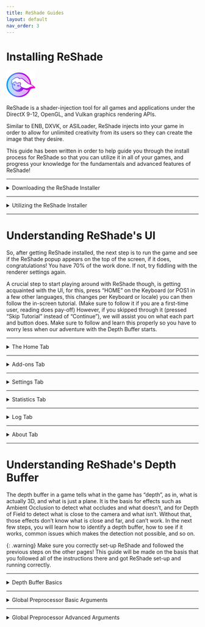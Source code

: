 ```yaml
---
title: ReShade Guides
layout: default
nav_order: 3
---
```


# Installing ReShade

<div>
<img style="max-width: 15%; display: block; padding-block: 0rem" src="./images/installing_reshade/rs_gradiant.png"/>
</div>

ReShade is a shader-injection tool for all games and applications under the DirectX 9-12, OpenGL, and Vulkan graphics rendering APIs.

Similar to ENB, DXVK, or ASILoader, ReShade injects into your game in order to allow for unlimited creativity from its users so they can create the image that they desire.

This guide has been written in order to help guide you through the install process for ReShade so that you can utilize it in all of your games, and progress your knowledge for the fundamentals and advanced features of ReShade!

------

<details markdown="block">
<summary>Downloading the ReShade Installer</summary>

To start, download the latest version of ReShade by navigating to the [homepage for ReShade](https://reshade.me/#download).<br>Once there, you need to scroll all the way down to the latest available versions to download.<br>There will be two builds of ReShade that are avaliable for the latest install of ReShade.

{: .warning}
Do not download ReShade Installers or DLLs from unofficial sources outside of the official ReShade website: [https://reshade.me](https://reshade.me)<br>Downloading and utilizing unofficial binaries can lead to various issues, including viruses.<br>**Be Cautious!**

<div class="figure">
<img style="max-width: 100%; display: block; padding-block: 1rem" src="./images/installing_reshade/rs_scroll.gif"/>
</div>

Once you are at the bottom of the site, you will be presented with two variations of the ReShade Installer.

There are large differences between these builds, and it is very important to understand what each build has to offer.

------

### Standard ReShade Build (Download ReShade x.x.x)

<div class="figure">
<img style="max-width: 100%; display: block; padding-block: 1rem" src="./images/installing_reshade/rs_standard_button.png"/>
</div>

The first build option for you to choose is ReShade's standard build. 

This build is specificially to be used in games that endorse online play and have implemented anti-cheat or anti-tamper systems. These security measures, prevalent in many MMO and modern FPS games, help maintain an even playing field by preventing it's players from cheating. Some game developers have even created sophisticated driver-level anti-cheat systems to deploy in popular games.The Standard Build of ReShade is suited for gamers who frequent multiplayer games or games fortified with such security measures. 

Some online games, including Dead by Daylight, PlayerUnknown's Battlegrounds, and Apex Legends, permit this build of ReShade to inject while having an anti-cheat system - this is due to ReShade cutting access to the add-ons, when an online connection in the game is present. 

This add-on functionality is what powers depth-based shaders like iMMERSE MXAO, iMMERSE Pro RTGI, and CinematicDOF - and without the add-on functionality, these shaders do not work properly.

Although this provides a secure gaming experience, it can easily restrict the capabilities of shaders and hamper the full extent of users attainable visual enhancements.

------

### Full Add-On Support ReShade Build (Download ReShade x.x.x with full add-on support)

<div class="figure">
<img style="max-width: 100%; display: block; padding-block: 1rem" src="./images/installing_reshade/rs_addon_button.png"/>
</div>

The second build option for you to choose is ReShade's full add-on support version. 

This build was designed primarily for single player games or games that don't use anti-cheat mechanisms. 

While it can be used in older games with less robust anti-cheats (for example: older Valve games using VAC or older idTech shooters using PunkBuster), you can still be putting yourself at risk of a ban. Therefore, we advise users to **be careful** and only inject this version in known games that do not list bans for ReShade or other graphics injections.

The largest difference in this version is the ability to use ReShade's add-on features. This version allows for ReShade users to utilize Add-ons (outside of Generic Depth) developed by community members. This version also allows you to utilize these Add-ons within a game that has a network connection. 

Add-ons are ReShade extensions that developers can code to maximize ReShade's potential. For reference, they can detect buffers in different ways or utilize various effects that tie deeply into your game. Addons other than Generic Depth are allowed in this version, but not the standard build of ReShade.

{: .warning }
The majority of the effects and add-ons are harmless, but if you deliberately use them for unfair advantages in games, you should expect a ban. There won't be any right to appeal since this is a clear violation - as ReShade modifies the game during runtime.

</details>

------

<details markdown="block">
<summary>Utilizing the ReShade Installer</summary>

Once launched, the installer will prompt you to select a game or application that you want to inject ReShade to. It's recommended to explore the additional options offered by the installer!
<div class="figure">
<img style="max-width: 100%; display: block; padding-block: 1rem" src="./images/installing_reshade/rs_game_list.png"/>
</div>
Beneath the game selection box, you'll notice a search bar and a "Browse..." button. These features allow you to locate the game's executable directly. Clicking on "Browse..." opens the File Explorer, where you can pick the exact executable file for your game. Keep in mind that Desktop shortcuts are not the same as the game's executable file.
<div class="figure">
<img style="max-width: 100%; display: block; padding-block: 1rem" src="./images/installing_reshade/rs_browse.png"/>
</div>
This method is particularly helpful if you're installing ReShade to a game downloaded from platforms like itch.io, older games without setup processes, or emulators such as DOSBox or Dolphin.

Once your game is selected properly, click the button labeled "Next..."

------

<details markdown="block">
<summary>Selecting the Rendering API in the ReShade Installer</summary>

Upon clicking next, you will be greeted with a new page that hosts a selection of renderer names. This part is very important in the install process as you will need to pick the correct one.

Below is general information in order to take a best guess - however, we recommend using websites like Steam and PCGamingWiki in order to search for your title and make the appropriate selection.

{: .important }
Please remember, if you choose the wrong rendering API, ReShade will not inject properly!


<div>
<img style="max-width: 50%; display: block; padding-block: 1rem" src="./images/installing_reshade/rs_dx9.png"/>
</div>
DirectX 9 was widely used from early 2005 to late 2012. Most modern titles will opt to use newer DirectX versions or other rendering APIs. However, some games can also use DirectX 9 as a legacy or fallback renderer.


------
<div>
<img style="max-width: 50%; display: block; padding-block: 1rem" src="./images/installing_reshade/rs_dx10_11_12.png"/>
</div>
DirectX 10 to DirectX 12 is widely used for most industry-standard engines, such as Unity or Unreal Engine, and modern AAA games. When in doubt, select this option, as it should work. If not, the rendering API of the game will be one of the latter options. It is very rare for a game post-2012 to not utilize one of the renderers below.


------
<div>
<img style="max-width: 50%; display: block; padding-block: 1rem" src="./images/installing_reshade/rs_ogl.png"/>
</div>
OpenGL is still used today; especially to a few game engines (Like Unity and Godot), applications (Such as emulators, video players) and a few old games, especially old idTech / id Software titles (Quake Series, DOOM, sourceports of games, a few tools), if DirectX didn’t work and the title doesn’t use any “legacy” rendering options (Such as Direct3D, Glide or anything pre-2000), this is the renderer you want.


------
<div>
<img style="max-width: 30%; display: block; padding-block: 1rem" src="./images/installing_reshade/rs_vk.png"/>
</div>
Vulkan is used as the main renderer for modern emulators (such as PS3, Switch, Xbox 360), and any recently released Bethesda / idSoftware titles (DOOM Eternal, DOOM 2016, Wolfenstein series.) Vulkan will be mandatory if used on Linux (via Wine) or with similar interfaces such as Steam’s Proton.

{: .important }
Installing ReShade using the Vulkan rendering API will require the ReShade installer to prompt the user for admin rights. This is due to the ReShade Installer needing to create a few files in the “ProgramData” folder of the PC and changes a few values in the registry. If you deny admin rights to the ReShade installer, installing ReShade for Vulkan will not work properly!

</details>

------

<details markdown="block">
<summary>Installing Presets with the ReShade Installer</summary>

Installing presets has been made miles easier with the ReShade installer! No longer will you have to worry about finding the specific shaders that are used in presets. When selecting the preset file in the ReShade installer under the preset install section, the ReShade installer will automatically select the proper shaders and repos that you need for it to work properly! Please keep in mind that this method will not work properly for your preset if the preset requires unique shaders and textures that come with the preset archive!
<div class="figure">
<img style="max-width: 100%; display: block; padding-block: 1rem" src="./images/installing_reshade/rs_preset.png"/>
</div>
In order to select the preset you want to install with ReShade, simply click the "Browse..." button on the bottom right hand corner of the ReShade installer.
<div class="figure">
<img style="max-width: 100%; display: block; padding-block: 1rem" src="./images/installing_reshade/rs_preset_browse.png"/>
</div>

{: .note }
ReShade presets will be in the form of {PresetName}.ini files.

</details>

------

<details markdown="block">
<summary>Installing Shaders with the ReShade Installer</summary>

Shaders are what makes ReShade so valuable to it's users. They're the effects that you can toggle on and configure to get the specific look you want per game!

That being said, finding shader collections can be difficult, as each Shader Developer has their own methods of storing and updating shaders - however, the ReShade installer has made this much easier for users wanting to utilize shaders made by Shader Developers. 

If you installed a preset, there will already be marks set in this portion of the installer - if not, it should be blank other than "Standard Effects."
<div class="figure">
<img style="max-width: 100%; display: block; padding-block: 1rem" src="./images/installing_reshade/rs_shader.png"/>
</div>

Each repository has two options for the user to select:
On the left hand side of the shader install portion of the ReShade installer window, you will notice a square tick, and a check tick. These two have different meanings. A square tick means that you are selectively installing the shaders from that repository, while a check tick means that you are getting all the shaders in the whole repository.

If you want to know more about the developer of each shader repository, you can also click the blue highlighted text where the repository name and author's name is, and it will open a page in your browser to their repository! Generally shader repositories have more information to each shader, and descriptions that might be valuable to a user.

Once you have the shaders selected that you want, simply click "Next"
<div class="figure">
<img style="max-width: 100%; display: block; padding-block: 1rem" src="./images/installing_reshade//rs_shader_select.png"/>
</div>
If you have selected the square tick for any shader repositories, you will be greeted with a "Select {shader repository name} files to install screen. Simply select the shaders that you want from that repository and click next!

</details>

------

<details markdown="block">
<summary>Finishing Up the Installation Process</summary>

When you are completely done with installing ReShade through the ReShade installer, you will be greeted with a screen saying that ReShade has installed successfully. Simply click "Finish" and launch your game!
<div class="figure">
<img style="max-width: 100%; display: block; padding-block: 1rem" src="./images/installing_reshade/rs_complete.png"/>
</div>


If you've done everything properly, ReShade will present a banner in game:
<div class="figure">
<img style="max-width: 100%; display: block; padding-block: 1rem" src="./images/installing_reshade/rs_game_banner.png"/>
</div>
</details>
</details>

------

# Understanding ReShade's UI

So, after getting ReShade installed, the next step is to run the game and see if the ReShade popup appears on the top of the screen, if it does, congratulations! You have 70% of the work done. If not, try fiddling with the renderer settings again. 

A crucial step to start playing around with ReShade though, is getting acquainted with the UI, for this, press “HOME” on the Keyboard (or POS1 in a few other languages, this changes per Keyboard or locale) you can then follow the in-screen tutorial. (Make sure to follow it if you are a first-time user, reading does pay-off) However, if you skipped through it (pressed “Skip Tutorial” instead of “Continue”), we will assist you on what each part and button does. Make sure to follow and learn this properly so you have to worry less when our adventure with the Depth Buffer starts.

------

<details markdown="block">
<summary>The Home Tab</summary>

The Home tab of ReShade is a critical section that houses many benifitial configuration items for the end user to discover.

<details markdown="block">
<summary>Current Preset</summary>

<div>
<img src="./images/understanding_reshade_ui/rsui_preset.png"/>
</div>
The highlighted portion in the image above shows what preset is currently active within ReShade. Presets are saved in the game directory by default, and the default name for them is always ReShadePreset.ini, you can create a new one by clicking on the “+” button, save it by clicking on the Diskette-icon button and switch between them using the arrow buttons. ReShade tries to automatically detect which ini is a Preset, so you won’t have problems with ReShade picking up the wrong ini as a preset.

</details>

------

<details markdown="block">
<summary>Effect List</summary>

<div>
<img src="./images/understanding_reshade_ui/rsui_effectlist.png"/>
</div>
The highlighted portion in the image above shows the effect list within ReShade's "Home" tab. This portion of the "Home" tab is where all of your installed shaders live within the ReShade UI. Your list may be bigger or smaller depending on the effects the preset you downloaded uses, or the effect packs you installed back at the ReShade setup.

</details>

------

<details markdown="block">
<summary>Global Pre-processor Definitions</summary>

<div>
<img src="./images/understanding_reshade_ui/rsui_globalpreprocessors.png"/>
</div>
The highlighted portion ion the image above shows the "Edit Global Preprocessor Definitions" button within the ReShade "Home" tab. Pre-Processor definitions are “flags” or toggles which define how an effect should behave before it gets loaded. It's often used to change various shader behaviors or compatibility. This is important. Once you click it, it should open a small window:
<div>
<img src="./images/understanding_reshade_ui/rsui_globalpreprocessors_window.png"/>
</div>
The first tab shows which defines are “Global”, which means that they will get applied to every preset. By default, ReShade leaves those configured to its own effects, but you might add, edit or remove by clicking on the “Plus” and “Minus” signs. Make sure to always know the name of the pre-processor definition you need to change, and its min and max values. Shaders usually have those in comments. So, you will need to open the FX files with a advanced text editor to help with reading (Such as Notepad++).
<div>
<img src="./images/understanding_reshade_ui/rsui_globalpreprocessors_current_preset.png"/>
</div>
The second tab shows which defines are valid for the “Current Preset”, which means they will change or reset to what is the shader’s default or the Global value for them when the preset is changed. This is useful if different presets use different pre-load values.

{: .note}
With a default ReShade preset, this tab will be blank

</details>

------

<details markdown="block">
<summary>Effect Parameters</summary>
 
<div>
<img src="./images/understanding_reshade_ui/rsui_effect_params.png"/>
</div>
The image above shows you the location of shader's effect parameters. When you enable a shader within ReShade, its options and parameters will appear there. Changes made here are changed in real-time, so you can always have the window a bit to the side to see what exactly is being altered on the image.

</details>

----------------

<details markdown="block">
<summary>Reload Button</summary>

<div>
<img src="./images/understanding_reshade_ui/rsui_reload.png"/>
</div>
This button, highlighted within the image above, forces ReShade to re-read the files on the Shaders and Textures folder, and add / include newly installed effects there, without having to quit and open the game again. This is also useful to see changes made to the shader code while programming.

</details>

----------------

<details markdown="block">
<summary>Performance Mode</summary>

<div>
<img src="./images/understanding_reshade_ui/rsui_performance_mode.png"/>
</div>
This setting, highlighted within the image shown above, optimizes the compilation functions and how ReShade runs in the memory, making it less impactful on performance. Note that this will prevent edits to be made on the shaders and that some effects might not work well with it. In this case, you should always let the shader author know if there are any issues with the Performance Mode.

</details>
</details>

------

<details markdown="block">
<summary>Add-ons Tab</summary>

<div>
<img src="./images/understanding_reshade_ui/rsui_addons_tab.png"/>
</div>
This tab, highlighted in the image above, controls how each installed ReShade “Addon” works, by default, only “Generic Depth” is installed. Which is responsible on getting the depth buffer and selecting the correct one, we’ll look deeper into it later, for now, just know that this exists and can be used to control how each ReShade extension behaves.

</details>

-----

<details markdown="block">
<summary>Settings Tab</summary>

<div>
<img src="./images/understanding_reshade_ui/rsui_settings_tab.png"/>
</div>
This tab, highlighted in the image above, controls various important ReShade options, such as where the directories for Shaders are, the keys to open the menu, change between effects, FPS meter options , window theme and etcetera. Make sure to read through them all and experiment to make yourself more comfortable with the UI.

</details>

-----

<details markdown="block">
<summary>Statistics Tab</summary>

<div>
<img src="./images/understanding_reshade_ui/rsui_stats_tab.png"/>
</div>
This tab, highlighted in the image above, shows performance metrics, what the effects are using, how much they are consuming, how they are looking on each pass, how they work… Usually, you won’t need to look there much unless you are developing or measuring a shader’s performance.

</details>

-----

<details markdown="block">
<summary>Log Tab</summary>

<div>
<img src="./images/understanding_reshade_ui/rsui_log_tab.png"/>
</div>
This tab, highlighted in the image above, shows ReShade’s “Log”, which writes how loading the shaders and ReShade itself went. If there are any errors or problems with a shader, they will be shown here, with YELLOW being a warning (incase an effect loaded, but certain functions and code could be better written or was changed during load), and RED being a error (Critical, prevented an effect from loading, usually followed by a description of the error), this is a very important tool for developers when they make their shaders, so if you see anything wrong, and you think a error or warning might be relevant, make sure to send them the resulting text, or sending the log file (all LOGs get saved on the game directory as ReShade.log, please note that the logs will be cleaned up once you leave and start the game again, so make sure to leave the game, send the log, and then send again to prevent loss of information).

</details>

-----


<details markdown="block">
<summary>About Tab</summary>

<div>
<img src="./images/understanding_reshade_ui/rsui_about_tab.png"/>
</div>
This tab, highlighted in the image above, shows the credits of who worked / works in the development of ReShade, licenses, other code it used for its development and such. Mostly a formality.

</details>

-----

# Understanding ReShade's Depth Buffer

The depth buffer in a game tells what in the game has “depth”, as in, what is actually 3D, and what is just a plane. It is the basis for effects such as Ambient Occlusion to detect what occludes and what doesn’t, and for Depth of Field to detect what is close to the camera and what isn’t. Without that, those effects don’t know what is close and far, and can’t work. In the next few steps, you will learn how to identify a depth buffer, how to see if it works, common issues which makes the detection not possible, and so on.

{: .warning}
Make sure you correctly set-up ReShade and followed the previous steps on the other pages! This guide will be made on the basis that you followed all of the instructions there and got ReShade set-up and running correctly.

------

<details markdown="block">
<summary>Depth Buffer Basics</summary>

First of all, what you need to do before anything is to know what each part and color of the Depth Buffer means, this will explain what each means, what to notice and what to do with each case.

{: .warning}
>BEFORE DOING ANYTHING THOUGH, GO TO YOUR GAME GRAPHICS SETTINGS, AND DISABLE THE FOLLOWING:
>
> * MSAA ANTIALIASING - (FXAA or TXAA is fine though, since it doesn’t erase the depth-buffer information by doing multiple samples)
> * SSAA ANTIALIASING

<div class="figure">
<img src="./images/understanding_reshade_depth_buffer/depth_buffer_reversed_example.png" width="850px"/>
</div>
If it looks like the image above, the shader has loaded and is working properly, but please notice that we’re not yet done, since there are still some details wrong about what has been shown above.

{: .important}
> If your shader looks like the images below, it has no data, and you should go back a few steps and read what you should disable, carefully.
> <div class="figure">
> <img src="./images/understanding_reshade_depth_buffer/depth_buffer_no_data_example.png" width="850px"/>
> </div>
> This is what the depth buffer shader looks like with no data.
> <div class="figure">
> <img src="./images/understanding_reshade_depth_buffer/depth_buffer_no_data_reversed_example.png" width="850px"/>
> </div>
This is what the shader looks like when it has no data, and is reversed.

</details>

------

<details markdown="block">
<summary>Global Preprocessor Basic Arguments</summary>

------

### RESHADE_DEPTH_INPUT_IS_REVERSED
Used when you can see the normals, but can’t see the depth image itself (The first result image should represent this perfectly), usually starts at 1 so set it to 0 to fix it, it can also be the other way around.

------

### RESHADE_DEPTH_INPUT_IS _UPSIDE_DOWN
As the name says, when the image shown by the DisplayDepth shader is upside down, setting it to 1 should fix the issue.

------

### RESHADE_DEPTH_INPUT_IS_LOGARITHMIC
Used when the depth buffer has lots of waves or “stripes”. Very FEW games actually do use this, so you rarely will have to switch or change that.

</details>

------

<details markdown="block">
<summary>Global Preprocessor Advanced Arguments</summary>
Those options here will rarely need to be changed, but for old games or emulators, you might have to fiddle around with them. Here is a description of them.

------

### RESHADE_DEPTH_INPUT_X_SCALE | RESHADE_DEPTH_INPUT_Y_SCALE
Changes the depth buffer size (multiplier, so 1 = original size, 2 = double and so on) on the horizontal (X) and vertical (Y) axis.

------

### RESHADE_DEPTH_LINEARIZATION_FAR_PLANE
How far is the “infinite” defined in the depth buffer. Values can either be really low or really high, so you will have to experiment to see which fits best on your case.

------

### RESHADE_DEPTH_MULTIPLIER
Multiplies the far plane for easy visualization of really low or really high far plane values.

</details>

